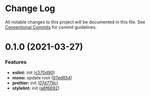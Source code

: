 # Change Log

All notable changes to this project will be documented in this file.
See [Conventional Commits](https://conventionalcommits.org) for commit guidelines.

# 0.1.0 (2021-03-27)


### Features

* **eslint:** init ([c570d90](https://github.com/dnepro/config/commit/c570d909470c91ba20c6c55cb9afa48741951493))
* **mono:** update root ([97ed654](https://github.com/dnepro/config/commit/97ed654a038a39e9dcd8eac7a81ccd793f416c67))
* **prettier:** init ([07d779c](https://github.com/dnepro/config/commit/07d779c0c0e2784168fc3ad46f47428d7026c321))
* **stylelint:** init ([a8f6692](https://github.com/dnepro/config/commit/a8f66926fdaeb747eb6597bfe807d85e37099bca))
